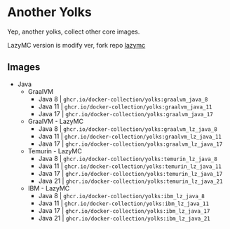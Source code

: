 # Another Yolks

Yep, another yolks, collect other core images.

LazyMC version is modify ver, fork repo [lazymc](https://github.com/Docker-Collection/lazymc)

## Images

- Java
  - GraalVM
    - Java 8 | `ghcr.io/docker-collection/yolks:graalvm_java_8`
    - Java 11 | `ghcr.io/docker-collection/yolks:graalvm_java_11`
    - Java 17 | `ghcr.io/docker-collection/yolks:graalvm_java_17`
  - GraalVM - LazyMC
    - Java 8 | `ghcr.io/docker-collection/yolks:graalvm_lz_java_8`
    - Java 11 | `ghcr.io/docker-collection/yolks:graalvm_lz_java_11`
    - Java 17 | `ghcr.io/docker-collection/yolks:graalvm_lz_java_17`
  - Temurin - LazyMC
    - Java 8 | `ghcr.io/docker-collection/yolks:temurin_lz_java_8`
    - Java 11 | `ghcr.io/docker-collection/yolks:temurin_lz_java_11`
    - Java 17 | `ghcr.io/docker-collection/yolks:temurin_lz_java_17`
    - Java 21 | `ghcr.io/docker-collection/yolks:temurin_lz_java_21`
  - IBM - LazyMC
    - Java 8 | `ghcr.io/docker-collection/yolks:ibm_lz_java_8`
    - Java 11 | `ghcr.io/docker-collection/yolks:ibm_lz_java_11`
    - Java 17 | `ghcr.io/docker-collection/yolks:ibm_lz_java_17`
    - Java 21 | `ghcr.io/docker-collection/yolks:ibm_lz_java_21`
